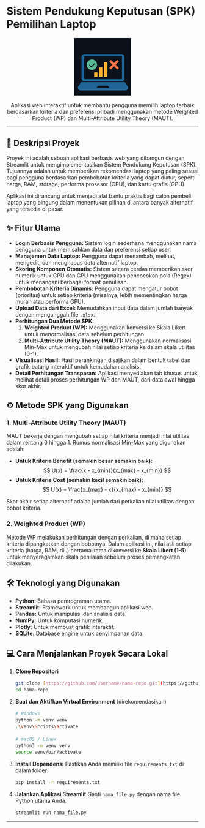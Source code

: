 # Sistem Pendukung Keputusan (SPK) Pemilihan Laptop

<p align="center">
  <img src="https://github.com/Iqball-rgb/SPK-laptop/blob/d84dc885b0ce1a2495d28eb70a81a30defb421bd/logo2.png" alt="Logo SPK Laptop" width="150">
</p>
<p align="center">
  Aplikasi web interaktif untuk membantu pengguna memilih laptop terbaik berdasarkan kriteria dan preferensi pribadi menggunakan metode Weighted Product (WP) dan Multi-Attribute Utility Theory (MAUT).
</p>

---

## 🚀 Deskripsi Proyek
Proyek ini adalah sebuah aplikasi berbasis web yang dibangun dengan Streamlit untuk mengimplementasikan Sistem Pendukung Keputusan (SPK). Tujuannya adalah untuk memberikan rekomendasi laptop yang paling sesuai bagi pengguna berdasarkan pembobotan kriteria yang dapat diatur, seperti harga, RAM, storage, performa prosesor (CPU), dan kartu grafis (GPU).

Aplikasi ini dirancang untuk menjadi alat bantu praktis bagi calon pembeli laptop yang bingung dalam menentukan pilihan di antara banyak alternatif yang tersedia di pasar.

## ✨ Fitur Utama
- **Login Berbasis Pengguna:** Sistem login sederhana menggunakan nama pengguna untuk memisahkan data dan preferensi setiap user.
- **Manajemen Data Laptop:** Pengguna dapat menambah, melihat, mengedit, dan menghapus data alternatif laptop.
- **Skoring Komponen Otomatis:** Sistem secara cerdas memberikan skor numerik untuk CPU dan GPU menggunakan pencocokan pola (Regex) untuk menangani berbagai format penulisan.
- **Pembobotan Kriteria Dinamis:** Pengguna dapat mengatur bobot (prioritas) untuk setiap kriteria (misalnya, lebih mementingkan harga murah atau performa GPU).
- **Upload Data dari Excel:** Memudahkan input data dalam jumlah banyak dengan mengunggah file `.xlsx`.
- **Perhitungan Dua Metode SPK:**
    1.  **Weighted Product (WP):** Menggunakan konversi ke Skala Likert untuk menormalisasi data sebelum perhitungan.
    2.  **Multi-Attribute Utility Theory (MAUT):** Menggunakan normalisasi Min-Max untuk mengubah nilai setiap kriteria ke dalam skala utilitas (0-1).
- **Visualisasi Hasil:** Hasil perankingan disajikan dalam bentuk tabel dan grafik batang interaktif untuk kemudahan analisis.
- **Detail Perhitungan Transparan:** Aplikasi menyediakan tab khusus untuk melihat detail proses perhitungan WP dan MAUT, dari data awal hingga skor akhir.

## ⚙️ Metode SPK yang Digunakan

### 1. Multi-Attribute Utility Theory (MAUT)
MAUT bekerja dengan mengubah setiap nilai kriteria menjadi nilai utilitas dalam rentang 0 hingga 1. Rumus normalisasi Min-Max yang digunakan adalah:

- **Untuk Kriteria Benefit (semakin besar semakin baik):**
  $$ U(x) = \frac{x - x_{min}}{x_{max} - x_{min}} $$
- **Untuk Kriteria Cost (semakin kecil semakin baik):**
  $$ U(x) = \frac{x_{max} - x}{x_{max} - x_{min}} $$

Skor akhir setiap alternatif adalah jumlah dari perkalian nilai utilitas dengan bobot kriteria.

### 2. Weighted Product (WP)
Metode WP melakukan perhitungan dengan perkalian, di mana setiap kriteria dipangkatkan dengan bobotnya. Dalam aplikasi ini, nilai asli setiap kriteria (harga, RAM, dll.) pertama-tama dikonversi ke **Skala Likert (1-5)** untuk menyeragamkan skala penilaian sebelum proses pemangkatan dilakukan.

## 🛠️ Teknologi yang Digunakan
- **Python:** Bahasa pemrograman utama.
- **Streamlit:** Framework untuk membangun aplikasi web.
- **Pandas:** Untuk manipulasi dan analisis data.
- **NumPy:** Untuk komputasi numerik.
- **Plotly:** Untuk membuat grafik interaktif.
- **SQLite:** Database engine untuk penyimpanan data.

## 💻 Cara Menjalankan Proyek Secara Lokal

1.  **Clone Repositori**
    ```bash
    git clone [https://github.com/username/nama-repo.git](https://github.com/username/nama-repo.git)
    cd nama-repo
    ```

2.  **Buat dan Aktifkan Virtual Environment** (direkomendasikan)
    ```bash
    # Windows
    python -m venv venv
    .\venv\Scripts\activate

    # macOS / Linux
    python3 -m venv venv
    source venv/bin/activate
    ```

3.  **Install Dependensi**
    Pastikan Anda memiliki file `requirements.txt` di dalam folder.
    ```bash
    pip install -r requirements.txt
    ```

4.  **Jalankan Aplikasi Streamlit**
    Ganti `nama_file.py` dengan nama file Python utama Anda.
    ```bash
    streamlit run nama_file.py
    ```

---


